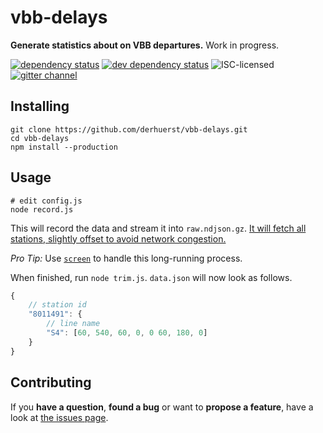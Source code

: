 # vbb-delays

**Generate statistics about on VBB departures.** Work in progress.

[![dependency status](https://img.shields.io/david/derhuerst/vbb-delays.svg)](https://david-dm.org/derhuerst/vbb-delays)
[![dev dependency status](https://img.shields.io/david/dev/derhuerst/vbb-delays.svg)](https://david-dm.org/derhuerst/vbb-delays#info=devDependencies)
![ISC-licensed](https://img.shields.io/github/license/derhuerst/vbb-delays.svg)
[![gitter channel](https://badges.gitter.im/derhuerst/vbb-rest.svg)](https://gitter.im/derhuerst/vbb-rest)


## Installing

```shell
git clone https://github.com/derhuerst/vbb-delays.git
cd vbb-delays
npm install --production
```

## Usage

```shell
# edit config.js
node record.js
```

This will record the data and stream it into `raw.ndjson.gz`. [It will fetch all stations, slightly offset to avoid network congestion.](https://github.com/derhuerst/vbb-monitor#usage)

*Pro Tip:* Use [`screen`](https://www.gnu.org/software/screen/manual/screen.html#Invoking-Screen) to handle this long-running process.

When finished, run `node trim.js`. `data.json` will now look as follows.

```js
{
	// station id
	"8011491": {
		// line name
		"S4": [60, 540, 60, 0, 0 60, 180, 0]
	}
}
```


## Contributing

If you **have a question**, **found a bug** or want to **propose a feature**, have a look at [the issues page](https://github.com/derhuerst/vbb-delays/issues).
